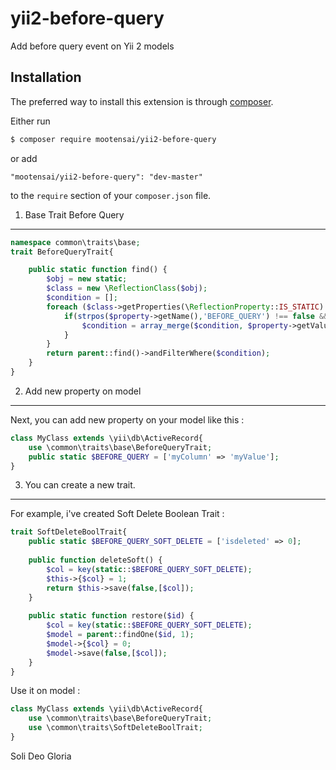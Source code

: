 # yii2-before-query
Add before query event on Yii 2 models

## Installation

The preferred way to install this extension is through [composer](http://getcomposer.org/download/).

Either run

```bash
$ composer require mootensai/yii2-before-query
```

or add

```
"mootensai/yii2-before-query": "dev-master"
```

to the `require` section of your `composer.json` file.


1. Base Trait Before Query
------------------

```php
namespace common\traits\base;
trait BeforeQueryTrait{

    public static function find() {
        $obj = new static;
        $class = new \ReflectionClass($obj);
        $condition = [];
        foreach ($class->getProperties(\ReflectionProperty::IS_STATIC) as $property) {
            if(strpos($property->getName(),'BEFORE_QUERY') !== false && is_array($property->getValue($obj))){
                $condition = array_merge($condition, $property->getValue($obj));
            }
        }
        return parent::find()->andFilterWhere($condition);
    }
}
```

2. Add new property on model
----------------------------------------------------------

Next, you can add new property on your model like this :

```php
class MyClass extends \yii\db\ActiveRecord{
    use \common\traits\base\BeforeQueryTrait;
    public static $BEFORE_QUERY = ['myColumn' => 'myValue'];
}
```

3. You can create a new trait.
------------------------------------------------------------------------


For example, i've created Soft Delete Boolean Trait :

```php
trait SoftDeleteBoolTrait{
    public static $BEFORE_QUERY_SOFT_DELETE = ['isdeleted' => 0];
    
    public function deleteSoft() {
        $col = key(static::$BEFORE_QUERY_SOFT_DELETE);
        $this->{$col} = 1;
        return $this->save(false,[$col]);
    }
    
    public static function restore($id) {
        $col = key(static::$BEFORE_QUERY_SOFT_DELETE);
        $model = parent::findOne($id, 1);
        $model->{$col} = 0;
        $model->save(false,[$col]);
    }
}
```

Use it on model : 



```php
class MyClass extends \yii\db\ActiveRecord{
    use \common\traits\base\BeforeQueryTrait;
    use \common\traits\SoftDeleteBoolTrait;
}
```



Soli Deo Gloria
